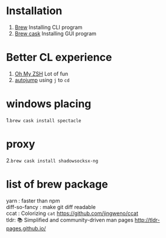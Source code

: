 # Installation 
1. [Brew](https://brew.sh/)
Installing CLI program
2. [Brew cask](https://caskroom.github.io/)
Installing GUI program

# Better CL experience
1. [Oh My ZSH](http://ohmyz.sh/)
Lot of fun
2. [autojump](https://github.com/wting/autojump)
using `j` to `cd`

# windows placing
1.`brew cask install spectacle`

# proxy
2.`brew cask install shadowsocksx-ng`

# list of brew package
yarn : faster than npm  
diff-so-fancy : make git diff readable  
ccat : Colorizing `cat` https://github.com/jingweno/ccat  
tldr: 📚 Simplified and community-driven man pages http://tldr-pages.github.io/
